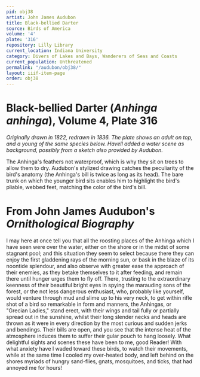 ```yaml
---
pid: obj38
artist: John James Audubon
title: Black-bellied Darter
source: Birds of America
volume: '4'
plate: '316'
repository: Lilly Library
current_location: Indiana University
category: Divers of Lakes and Bays, Wanderers of Seas and Coasts
current_population: Unthreatened
permalink: "/audubon/obj38/"
layout: iiif-item-page
order: obj38
---
```


# Black-bellied Darter (_Anhinga anhinga_), Volume 4, Plate 316

_Originally drawn in 1822, redrawn in 1836. The plate shows an adult on top, and a young of the same species below. Havell added a water scene as background, possibly from a sketch also provided by Audubon._

The Anhinga's feathers not waterproof, which is why they sit on trees to allow them to dry. Audubon's stylized drawing catches the peculiarity of the bird's anatomy (the Anhinga's bill is twice as long as its head). The bare trunk on which the younger bird sits enables him to highlight the bird's pliable, webbed feet, matching the color of the bird's bill.

# From John James Audubon's _Ornithological Biography_

I may here at once tell you that all the roosting places of the Anhinga which I have seen were over the water, either on the shore or in the midst of some stagnant pool; and this situation they seem to select because there they can enjoy the first gladdening rays of the morning sun, or bask in the blaze of its noontide splendour, and also observe with greater ease the approach of their enemies, as they betake themselves to it after feeding, and remain there until hunger urges them to fly off. There, trusting to the extraordinary keenness of their beautiful bright eyes in spying the marauding sons of the forest, or the not less dangerous enthusiast, who, probably like yourself, would venture through mud and slime up to his very neck, to get within rifle shot of a bird so remarkable in form and manners, the Anhingas, or "Grecian Ladies," stand erect, with their wings and tail fully or partially spread out in the sunshine, whilst their long slender necks and heads are thrown as it were in every direction by the most curious and sudden jerks and bendings. Their bills are open, and you see that the intense heat of the atmosphere induces them to suffer their gular pouch to hang loosely. What delightful sights and scenes these have been to me, good Reader! With what anxiety have I waded toward these birds, to watch their movements, while at the same time I cooled my over-heated body, and left behind on the shores myriads of hungry sand-flies, gnats, mosquitoes, and ticks, that had annoyed me for hours!
